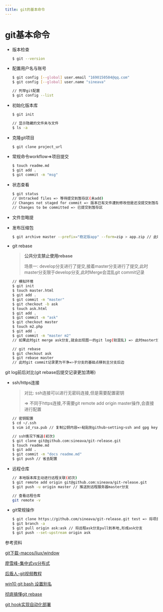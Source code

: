 ```yaml
---
title: git的基本命令
---
```


# git基本命令

* 版本检查

  ```bash
  $ git --version
  ```

* 配置用户名与账号

  ```bash
  $ git config [--global] user.email "1690150504@qq.com"
  $ git config [--global] user.name "sineava"

  // 列举git配置
  $ git config --list
  ```

* 初始化版本库

  ```bash
  $ git init

  // 显示隐藏的文件夹与文件
  $ ls -a
  ```

* 克隆git项目

  ```bash
  $ git clone project_url
  ```

* 常规命令workflow=&gt;项目提交

  ```bash
  $ touch readme.md
  $ git add .
  $ git commit -m "msg"
  ```

* 状态查看

  ```bash
  $ git status
  // Untracked files => 等待提交到暂存区(未add)
  // Changes not staged for commit => 版本已有文件遭到修改但是还没提交到暂存区
  // Changes to be committed => 已提交到暂存区
  ```

* 文件忽略提
* 发布压缩包

  ```bash
  $ git archive master --prefix="稳定版app" --form=zip > app.zip // 此时会多出app.zip
  ```

* git rebase

  > **公共分支禁止使用rebase**
  >
  > 场景一: develop分支进行了提交,接着master分支进行了提交,此时master分支限于develop分支,此时Merge会混乱git commit记录

  ```bash
  // 模拟环境
  $ git init
  $ touch master.html
  $ git add .
  $ git commit -m "master"
  $ git checkout -b ask
  $ touch ask.html
  $ git add .
  $ git commit -m "ask"
  $ git checkout master
  $ touch m2.php
  $ git add .
  $ git commit -m "master m2"
  // 如果此时git merge ask分支,就会出现图一的git log(较混乱) => 此时master分支比ask分支提前

  // git rebase
  $ git checkout ask
  $ git rebase master
  // 此时git commit记录更为干净=>子分支的基础点移到主分支后边
  ```

git log前后对比\(git rebase后提交记录更加清晰\)

* ssh/https连接

  > 对比: ssh连接可以进行无密码连接,但是需要配置密钥
  >
  > =&gt; 不同于https连接,不需要git remote add origin master操作,会直接进行配置

  ```bash
  // 密钥配置
  $ cd ~/.ssh
  $ vim id_rsa.pub // 复制公钥内容=>粘贴到github>setting>ssh and gpg keys>new ssh key

  // ssh情况下推送(初次)
  $ git clone git@github.com:sineava/git-release.git 
  $ touch readme.md
  $ git add .
  $ git commit -m "docs readme.md"
  $ git push // 省去配置
  ```

* 远程仓库

  ```bash
  // 本地版本库主动进行远程关联(初次)
  $ git remote add origin git@github.com:sineava/git-release.git
  $ git push -u origin master // 推送到远程服务器master分支

  // 查看远程仓库
  git remote -v
  ```

* git常规操作

  ```bash
  $ git clone https://github.com/sineava/git-release.git test => 将项目clone到test目录
  $ git branch -a
  $ git pull origin ask:ask // 将远程ask分支pull到本地,形成ask分支
  $ git push --set-upstream origin ask
  ```

参考资料

[git下载-macos/liux/window](https://git-scm.com/download)

[廖雪峰-集中式vs分布式](https://www.liaoxuefeng.com/wiki/896043488029600/896202780297248)

[后盾人-git视频教程](https://www.bilibili.com/video/av56582999?from=search&seid=8645296339130960606)

[win10 git bash 设置别名](https://blog.csdn.net/geol200709/article/details/96335072)

[彻底搞懂git rebase](http://jartto.wang/2018/12/11/git-rebase/)

[git hook实现自动化部署](https://blog.csdn.net/weixin_34128534/article/details/88748810)
